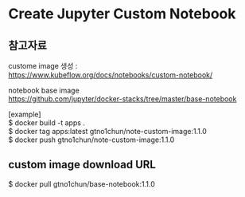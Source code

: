 # Create Jupyter Custom Notebook 

## 참고자료 
custome image 생성 :     
https://www.kubeflow.org/docs/notebooks/custom-notebook/     

notebook base image    
https://github.com/jupyter/docker-stacks/tree/master/base-notebook    


[example]    
$ docker build -t apps .    
$ docker tag apps:latest gtno1chun/note-custom-image:1.1.0    
$ docker push gtno1chun/note-custom-image:1.1.0     

## custom image download URL 
$ docker pull gtno1chun/base-notebook:1.1.0
